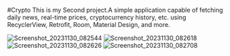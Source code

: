  #Crypto
This is my Second project.A simple application capable of fetching daily news, real-time prices, cryptocurrency history, etc. using RecyclerView, Retrofit, Room, Material Design, and more.





![Screenshot_20231130_082544](https://github.com/bardiau3fi/Crypto/assets/102870256/04c8226f-7d3e-467b-8764-2f8f97645d2f)
![Screenshot_20231130_082618](https://github.com/bardiau3fi/Crypto/assets/102870256/02fe4b6c-1da0-433a-8e8a-ab7bd8fa54ed)
![Screenshot_20231130_082626](https://github.com/bardiau3fi/Crypto/assets/102870256/102ea88c-c9a6-43f9-b863-5b6dabee17fa)
![Screenshot_20231130_082708](https://github.com/bardiau3fi/Crypto/assets/102870256/e68012ba-9483-40f1-b037-4c805e644e1a)
